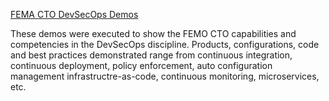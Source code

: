 [FEMA CTO DevSecOps Demos](https://github.com/NLTGit/fema-demos/wiki)

These demos were executed to show the FEMO CTO capabilities and competencies in the DevSecOps discipline. Products, configurations, code and best practices demonstrated range from continuous integration, continuous deployment, policy enforcement, auto configuration management infrastructre-as-code, continuous monitoring, microservices, etc.
